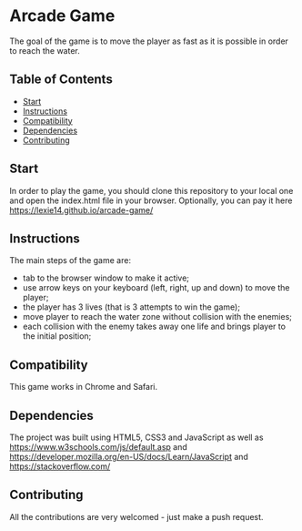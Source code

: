 # Arcade Game
The goal of the game is to move the player as fast as it is possible in order to reach the water.

## Table of Contents

* [Start](#start)
* [Instructions](#instructions)
* [Compatibility](#contributing)
* [Dependencies](#contributing)
* [Contributing](#contributing)

## Start
In order to play the game, you should clone this repository to your local one and open the index.html file in your browser. Optionally, you can pay it here https://lexie14.github.io/arcade-game/

## Instructions

The main steps of the game are:
* tab to the browser window to make it active;
* use arrow keys on your keyboard (left, right, up and down) to move the player;
* the player has 3 lives (that is 3 attempts to win the game);
* move player to reach the water zone without collision with the enemies;
* each collision with the enemy takes away one life and brings player to the initial position;

## Compatibility
This game works in Chrome and Safari.

## Dependencies
The project was built using HTML5, CSS3 and JavaScript as well as https://www.w3schools.com/js/default.asp and https://developer.mozilla.org/en-US/docs/Learn/JavaScript and https://stackoverflow.com/

## Contributing
All the contributions are very welcomed - just make a push request.
